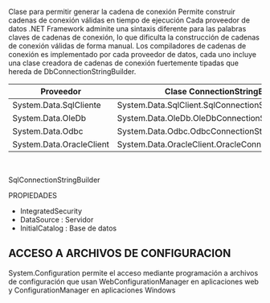 Clase para permitir generar la cadena de conexión
Permite construir cadenas de conexión válidas en tiempo de ejecución
Cada proveedor de datos .NET Framework adminite una sintaxis diferente para las palabras claves de cadenas de conexión, lo que dificulta la construcción de cadenas de conexión válidas de forma manual. Los compiladores de cadenas de conexión es implementado por cada proveedor de datos, cada uno incluye una clase creadora de cadenas de conexión fuertemente tipadas que hereda de DbConnectionStringBuilder.

| Proveedor                | Clase ConnectionStringBuilder                          |
| ------------------------ | ------------------------------------------------------ |
| System.Data.SqlCliente   | System.Data.SqlClient.SqlConnectionStringBuilder       |
| System.Data.OleDb        | System.Data.OleDb.OleDbConnectionStringBuilder         |
| System.Data.Odbc         | System.Data.Odbc.OdbcConnectionStringBuilder           |
| System.Data.OracleClient | System.Data.OracleClient.OracleConnectionStringBuilder |

​	  



SqlConnectionStringBuilder

PROPIEDADES

* IntegratedSecurity
* DataSource : Servidor
* InitialCatalog : Base de datos



## ACCESO A ARCHIVOS DE CONFIGURACION

System.Configuration permite el acceso mediante programación a archivos de configuración que usan WebConfigurationManager en aplicaciones web y ConfigurationManager en aplicaciones Windows 